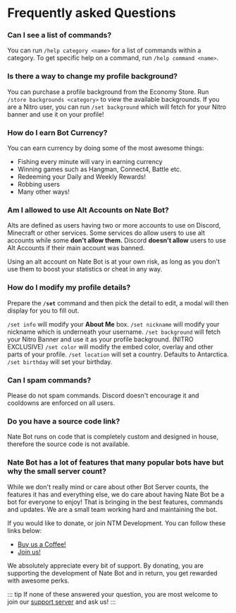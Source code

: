 # Frequently asked Questions

### Can I see a list of commands?
You can run `/help category <name>` for a list of commands within a category. To get specific help on a command, run `/help command <name>`.

### Is there a way to change my profile background?
You can purchase a profile background from the Economy Store. Run `/store backgrounds <category>` to view the available backgrounds. If you are a Nitro user, you can run `/set background` which will fetch for your Nitro banner and use it on your profile!

### How do I earn Bot Currency?
You can earn currency by doing some of the most awesome things:
- Fishing every minute will vary in earning currency
- Winning games such as Hangman, Connect4, Battle etc.
- Redeeming your Daily and Weekly Rewards!
- Robbing users
- Many other ways!

### Am I allowed to use Alt Accounts on Nate Bot?
Alts are defined as users having two or more accounts to use on Discord, Minecraft or other services.
Some services do allow users to use alt accounts while some **don't allow them.** Discord **doesn't allow** users to use Alt Accounts if their main account was banned.

Using an alt account on Nate Bot is at your own risk, as long as you don't use them to boost your statistics or cheat in any way.

### How do I modify my profile details?
Prepare the **`/set`** command and then pick the detail to edit, a modal will then display for you to fill out.

`/set info` will modify your **About Me** box.
`/set nickname` will modify your nickname which is underneath your username.
`/set background` will fetch your Nitro Banner and use it as your profile background. (NITRO EXCLUSIVE)
`/set color` will modify the embed color, overlay and other parts of your profile.
`/set location` will set a country. Defaults to Antarctica.
`/set birthday` will set your birthday.

### Can I spam commands?
Please do not spam commands. Discord doesn't encourage it and cooldowns are enforced on all users.

### Do you have a source code link?
Nate Bot runs on code that is completely custom and designed in house, therefore the source code is not available.

### Nate Bot has a lot of features that many popular bots have but why the small server count?
While we don't really mind or care about other Bot Server counts, the features it has and everything else, we do care about having Nate Bot be a bot for everyone to enjoy! That is bringing in the best features, commands and updates. We are a small team working hard and maintaining the bot.

If you would like to donate, or join NTM Development. You can follow these links below:
​​
- [Buy us a Coffee!](https://www.buymeacoffee.com/ntmnathan)
- [Join us!](https://dev.ntmcentral.xyz/careers​​)

We absolutely appreciate every bit of support. By donating, you are supporting the development of Nate Bot and in return, you get rewarded with awesome perks.

::: tip 
If none of these answered your question, you are most welcome to join our [support server](https://discord.gg/cmUFubKUtu) and ask us!
:::